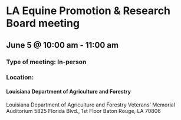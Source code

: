# LA Equine Promotion & Research Board meeting
## June 5 @ 10:00 am - 11:00 am
### Type of meeting: In-person
### Location:
#### **Louisiana Department of Agriculture and Forestry**
Louisiana Department of Agriculture and Forestry
Veterans’ Memorial Auditorium
5825 Florida Blvd., 1st Floor
Baton Rouge, LA 70806
